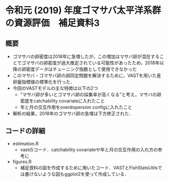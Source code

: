# 令和元 (2019) 年度ゴマサバ太平洋系群の資源評価　補足資料3
## 概要 
* ゴマサバの卵密度は2018年に急増したが，この増加はマサバ卵が混在することでゴマサバの卵密度が過大推定されている可能性があったため，2018年以降の卵密度データはチューニング指数として使用できなかった
* このマサバ・ゴマサバ卵の誤同定問題を解決するために，VASTを用いた産卵量指標値の標準化を行った．
* 今回のVASTモデルの主な特徴は以下の2つ
  * "マサバ卵が多いとゴマサバ卵の採集率が高くなる"と考え，マサバの卵密度をcatchability covariateに入れたこと
  * 年と月の交互作用をoverdispersion configに入れたこと
* 解析の結果，2018年のゴマサバ卵の急増は下方修正された．

## コードの詳細
* estimation.R
  * vastのコード．catchability covariateや年と月の交互作用の入れ方の参考に
* figures.R
  * 補足資料の図を作成するために用いたコード．VASTとFishStatsUtilsでは書けないような図もggplot2を使って作成している．
